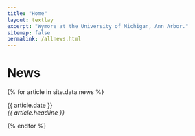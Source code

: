 ```yaml
---
title: "Home"
layout: textlay
excerpt: "Wymore at the University of Michigan, Ann Arbor."
sitemap: false
permalink: /allnews.html
---
```


# News

{% for article in site.data.news %}
<p>{{ article.date }} <br>
<em>{{ article.headline }}</em></p>
{% endfor %}
